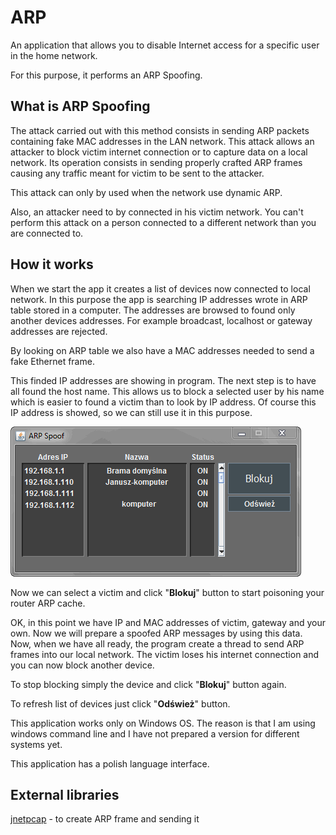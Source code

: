 # ARP
An application that allows you to disable Internet access for a specific user in the home network.

For this purpose, it performs an ARP Spoofing.

## What is ARP Spoofing
The attack carried out with this method consists in sending ARP packets containing fake MAC addresses in the LAN network.
This attack allows an attacker to block victim internet connection or to capture data on a local network.
Its operation consists in sending properly crafted ARP frames causing any traffic meant for victim to be sent to the attacker.

This attack can only by used when the network use dynamic ARP.

Also, an attacker need to by connected in his victim network.
You can't perform this attack on a person connected to a different network than you are connected to.

## How it works
When we start the app it creates a list of devices now connected to local network.
In this purpose the app is searching IP addresses wrote in ARP table stored in a computer.
The addresses are browsed to found only another devices addresses. For example broadcast,
localhost or gateway addresses are rejected.

By looking on ARP table we also have a MAC addresses needed to send a fake Ethernet frame.

This finded IP addresses are showing in program. The next step is to have all found the host name.
This allows us to block a selected user by his name which is easier to found a victim than to look by IP address.
Of course this IP address is showed, so we can still use it in this purpose.

![image](images/screen.png)

Now we can select a victim and click "**Blokuj**" button to start poisoning your router ARP cache.

OK, in this point we have IP and MAC addresses of victim, gateway and your own.
Now we will prepare a spoofed ARP messages by using this data.
Now, when we have all ready, the program create a thread to send ARP frames into our local network.
The victim loses his internet connection and you can now block another device.

To stop blocking simply the device and click "**Blokuj**" button again.

To refresh list of devices just click "**Odśwież**" button.

This application works only on Windows OS. The reason is that I am using windows command line and I have not prepared a version for different systems yet.

This application has a polish language interface.

## External libraries
[jnetpcap](https://github.com/ruedigergad/clj-net-pcap/tree/master/jnetpcap) - to create ARP frame and sending it
